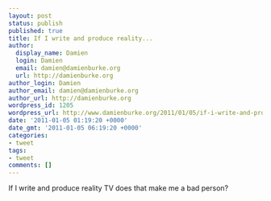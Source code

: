 ```yaml
---
layout: post
status: publish
published: true
title: If I write and produce reality...
author:
  display_name: Damien
  login: Damien
  email: damien@damienburke.org
  url: http://damienburke.org
author_login: Damien
author_email: damien@damienburke.org
author_url: http://damienburke.org
wordpress_id: 1205
wordpress_url: http://www.damienburke.org/2011/01/05/if-i-write-and-produce-reality/
date: '2011-01-05 01:19:20 +0000'
date_gmt: '2011-01-05 06:19:20 +0000'
categories:
- tweet
tags:
- tweet
comments: []
---
```

<p>If I write and produce reality TV does that make me a bad person?</p>
